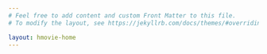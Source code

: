 ```yaml
---
# Feel free to add content and custom Front Matter to this file.
# To modify the layout, see https://jekyllrb.com/docs/themes/#overriding-theme-defaults

layout: hmovie-home
---
```

